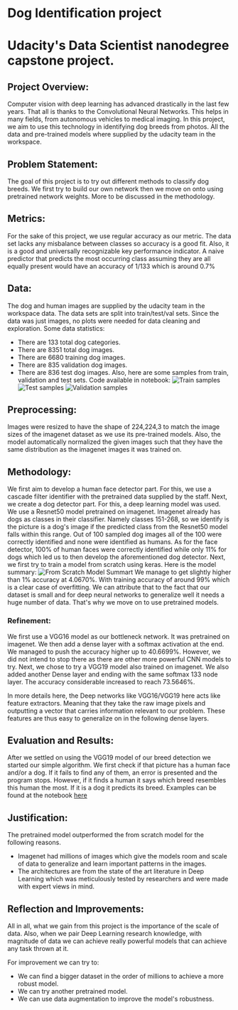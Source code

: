 # Dog Identification project
# Udacity's Data Scientist nanodegree capstone project.

## Project Overview:
Computer vision with deep learning has advanced drastically in the last few years. That all is thanks to the Convolutional Neural Networks. This helps in many fields, from autonomous vehicles to medical imaging. In this project, we aim to use this technology in identifying dog breeds from photos. All the data and pre-trained models where supplied by the udacity team in the workspace.

## Problem Statement:
The goal of this project is to try out different methods to classify dog breeds. We first try to build our own network then we move on onto using pretrained network weights. More to be discussed in the methodology. 

## Metrics: 
For the sake of this project, we use regular accuracy as our metric. The data set lacks any misbalance between classes so accuracy is a good fit. Also, it is a good and universally recognizable key performance indicator. 
A naive predictor that predicts the most occurring class assuming they are all equally present would have an accuracy of 1/133 which is around 0.7%

## Data: 
The dog and human images are supplied by the udacity team in the workspace data. The data sets are split into train/test/val sets. Since the data was just images, no plots were needed for data cleaning and exploration.
Some data statistics:
* There are 133 total dog categories.
* There are 8351 total dog images.
* There are 6680 training dog images.
* There are 835 validation dog images.
* There are 836 test dog images.
Also, here are some samples from train, validation and test sets. Code available in notebook:
![Train samples](images/train.png)
![Test samples](images/test.png)
![Validation samples](images/valid.png)


## Preprocessing: 
Images were resized to have the shape of 224,224,3 to match the image sizes of the imagenet dataset as we use its pre-trained models. 
Also, the model automatically normalized the given images such that they have the same distribution as the imagenet images it was trained on. 

## Methodology: 
We first aim to develop a human face detector part. For this, we use a cascade filter identifier with the pretrained data supplied by the staff. 
Next, we create a dog detector part. For this, a deep learning model was used. We use a Resnet50 model pretrained on imagenet. Imagenet already has dogs as classes in their classifier. Namely classes 151-268, so we identify is the picture is a dog's image if the predicted class from the Resnet50 model falls within this range. 
Out of 100 sampled dog images all of the 100 were correctly identified and none were identified as humans. As for the face detector, 100% of human faces were correctly identified while only 11% for dogs which led us to then develop the aforementioned dog detector. 
Next, we first try to train a model from scratch using keras. Here is the model summary:
![From Scratch Model Summart](images/model.png)
We manage to get slightly higher than 1% accuracy at 4.0670%. With training accuracy of around 99% which is a clear case of overfitting.
We can attribute that to the fact that our dataset is small and for deep neural networks to generalize well it needs a huge number of data. That's why we move on to use pretrained models. 

### Refinement: 
We first use a VGG16 model as our bottleneck network. It was pretrained on imagenet. We then add a dense layer with a softmax activation at the end. 
We managed to push the accuracy higher up to 40.6699%. However,  we did not intend to stop there as there are other more powerful CNN models to try. 
Next, we chose to try a VGG19 model also trained on imagenet. We also added another Dense layer and ending with the same softmax 133 node layer. The accuracy considerable increased to reach 73.5646%. 

In more details here, the Deep networks like VGG16/VGG19 here acts like feature extractors. Meaning that they take the raw image pixels and outputting a vector that carries information relevant to our problem. These features are thus easy to generalize on in the following dense layers. 

## Evaluation and Results: 
After we settled on using the VGG19 model of our breed detection we started our simple algorithm. We first check if that picture has a human face and/or a dog. If it fails to find any of them, an error is presented and the program stops. However, if it finds a human it says which breed resembles this human the most. If it is a dog it predicts its breed. 
Examples can be found at the notebook [here](dog_app.html)

## Justification: 

The pretrained model outperformed the from scratch model for the following reasons.
* Imagenet had millions of images which give the models room and scale of data to generalize and learn important patterns in the images.
* The architectures are from the state of the art literature in Deep Learning which was meticulously tested by researchers and were made with expert views in mind.

## Reflection and Improvements:

All in all, what we gain from this project is the importance of the scale of data. Also, when we pair Deep Learning research knowledge, with magnitude of data we can achieve really powerful models that can achieve any task thrown at it. 

For improvement we can try to: 
* We can find a bigger dataset in the order of millions to achieve a more robust model. 
* We can try another pretrained model.
* We can use data augmentation to improve the model's robustness.
